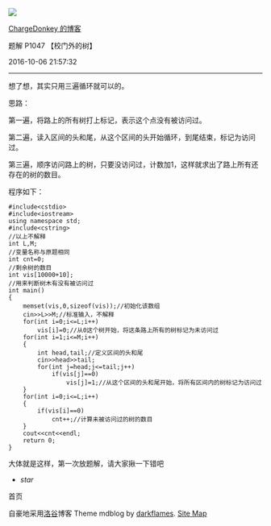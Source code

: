 ![](https://cdn.luogu.com.cn/upload/usericon/21725.png)

[ ChargeDonkey 的博客 ](.)

题解 P1047 【校门外的树】

  

2016-10-06 21:57:32

  

* * *

想了想，其实只用三遍循环就可以的。

思路：

第一遍，将路上的所有树打上标记，表示这个点没有被访问过。

第二遍，读入区间的头和尾，从这个区间的头开始循环，到尾结束，标记为访问过。

第三遍，顺序访问路上的树，只要没访问过，计数加1，这样就求出了路上所有还存在的树的数目。

程序如下：

    
    
    #include<cstdio>
    #include<iostream>
    using namespace std;
    #include<cstring>
    //以上不解释
    int L,M;
    //变量名称与原题相同
    int cnt=0;
    //剩余树的数目
    int vis[10000+10];
    //用来判断树木有没有被访问过
    int main()
    {
        memset(vis,0,sizeof(vis));//初始化该数组
        cin>>L>>M;//标准输入，不解释
        for(int i=0;i<=L;i++)
            vis[i]=0;//从0这个树开始，将这条路上所有的树标记为未访问过
        for(int i=1;i<=M;i++)
        {
            int head,tail;//定义区间的头和尾
            cin>>head>>tail;
            for(int j=head;j<=tail;j++)
                if(vis[j]==0)
                    vis[j]=1;//从这个区间的头和尾开始，将所有区间内的树标记为访问过
        }
        for(int i=0;i<=L;i++)
        {
            if(vis[i]==0)
                cnt++;//计算未被访问过的树的数目
        }
        cout<<cnt<<endl;
        return 0;
    } 

大体就是这样，第一次放题解，请大家揪一下错吧

  * _star_

首页

  

自豪地采用[洛谷](https://www.luogu.com.cn)博客 Theme mdblog by [darkflames](https://darkflames.blog.luogu.org/). [Site Map](_sitemap)

